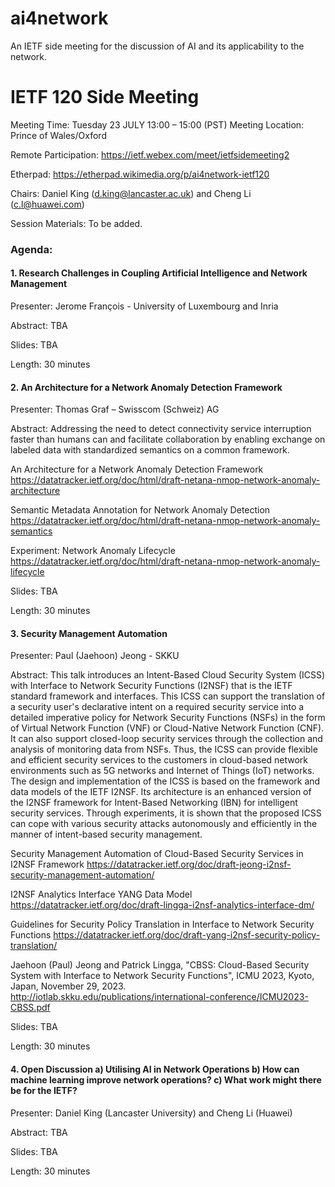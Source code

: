 # ai4network
An IETF side meeting for the discussion of AI and its applicability to the network. 

# IETF 120 Side Meeting
Meeting Time: Tuesday 23 JULY 13:00 – 15:00 (PST)
Meeting Location: Prince of Wales/Oxford

Remote Participation: https://ietf.webex.com/meet/ietfsidemeeting2

Etherpad: https://etherpad.wikimedia.org/p/ai4network-ietf120

Chairs: Daniel King (d.king@lancaster.ac.uk) and Cheng Li (c.l@huawei.com)

Session Materials: To be added.

### Agenda: 

#### 1. Research Challenges in Coupling Artificial Intelligence and Network Management
Presenter: Jerome  François - University of Luxembourg and Inria 

Abstract: TBA

Slides: TBA

Length: 30 minutes
 
#### 2. An Architecture for a Network Anomaly Detection Framework
Presenter: Thomas Graf – Swisscom (Schweiz) AG

Abstract: Addressing the need to detect connectivity service interruption faster than humans can and facilitate collaboration by enabling exchange on labeled data with standardized semantics on a common framework.

An Architecture for a Network Anomaly Detection Framework
https://datatracker.ietf.org/doc/html/draft-netana-nmop-network-anomaly-architecture

Semantic Metadata Annotation for Network Anomaly Detection
https://datatracker.ietf.org/doc/html/draft-netana-nmop-network-anomaly-semantics

Experiment: Network Anomaly Lifecycle
https://datatracker.ietf.org/doc/html/draft-netana-nmop-network-anomaly-lifecycle

Slides: TBA

Length: 30 minutes

#### 3. Security Management Automation
Presenter: Paul (Jaehoon) Jeong - SKKU

Abstract: This talk introduces an Intent-Based Cloud Security System (ICSS) with Interface to Network Security Functions (I2NSF) that is the IETF standard framework and interfaces. This ICSS can support the translation of a security user's declarative intent on a required security service into a detailed imperative policy for Network Security Functions (NSFs) in the form of Virtual Network Function (VNF) or Cloud-Native Network Function (CNF). It can also support closed-loop security services through the collection and analysis of monitoring data from NSFs. Thus, the ICSS can provide flexible and efficient security services to the customers in cloud-based network environments such as 5G networks and Internet of Things (IoT) networks. The design and implementation of the ICSS is based on the framework and data models of the IETF I2NSF. Its architecture is an enhanced version of the I2NSF framework for Intent-Based Networking (IBN) for intelligent security services. Through experiments, it is shown that the proposed ICSS can cope with various security attacks autonomously and efficiently in the manner of intent-based security management.

Security Management Automation of Cloud-Based Security Services in I2NSF Framework
https://datatracker.ietf.org/doc/draft-jeong-i2nsf-security-management-automation/

I2NSF Analytics Interface YANG Data Model
https://datatracker.ietf.org/doc/draft-lingga-i2nsf-analytics-interface-dm/

Guidelines for Security Policy Translation in Interface to Network Security Functions
https://datatracker.ietf.org/doc/draft-yang-i2nsf-security-policy-translation/

Jaehoon (Paul) Jeong and Patrick Lingga, "CBSS: Cloud-Based Security System with Interface to Network Security Functions", 
ICMU 2023, Kyoto, Japan, November 29, 2023.
http://iotlab.skku.edu/publications/international-conference/ICMU2023-CBSS.pdf

Slides: TBA

Length: 30 minutes

#### 4. Open Discussion a) Utilising AI in Network Operations b) How can machine learning improve network operations? c) What work might there be for the IETF?
Presenter: Daniel King (Lancaster University) and Cheng Li (Huawei)

Abstract: TBA

Slides: TBA

Length: 30 minutes
